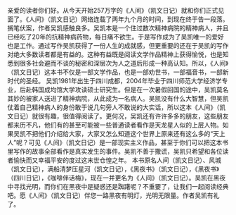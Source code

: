 亲爱的读者你们好。从今天开始257万字的《人间》（凯文日记）就和你们正式见面了。《人间》（凯文日记）网络连载了两年九个月的时间，到现在终于告一段落。搁笔伏案，作者吴凯感触良多。吴凯本是一个住过数次精神病院的精神病人，并且已经吃了20年的抗精神病药物，每日痛不欲生。于是写作成为了吴凯唯一的爱好也是工作。通过写作吴凯获得了一份人生的成就感，但更重要的还在于吴凯的写作对绝大多数读者都是有益的。这种有益既是阅读文学作品精神上获得愉悦，也是知悉到很多社会避而不谈的秘密和深层次为人之道后形成一种高认知。所以，《人间》（凯文日记）这本书不仅是一部文学作品，也是一部劝世书，一部福音书，一部新时代的圣经。
        吴凯1981年出生于四川成都，2004年毕业于四川师范大学经济学专业，后赴韩国成均馆大学攻读硕士研究生。但是在一次暑假回国的途中，吴凯莫名其妙的被家人送进了精神病院，从此成为一名病人。吴凯没有什么大智慧，但吴凯仗着自己精神病人的身份敢于说几句旁人不敢说的大实话，所以这本《人间》（凯文日记）就很有趣，很值得阅读了。更何况，吴凯还有许许多多的朋友，这些朋友都来历不凡，他们有的甚至可能被一些普通读者看作是天龙星人似的上层人物。如果吴凯不把他们介绍给大家，大家又怎么知道这个世界上原来还有这么多的“天上人”呢？可见《人间》（凯文日记）是一部现实主义作品，甚至于你们可以把这本书里写作的故事全部看作是真实发生的事件。吴凯不善于撒谎，吴凯只希望和各位读者愉快而又幸福平安的度过这末世仓惶之年。
      本书原名人间（凯文日记）、风城（凯文日记），满船清梦压星河（凯文日记），《黑夜书》（凯文日记），《黑夜书》（四川日记），《咖啡伴话梅》，现在一并更名为《人间》（凯文日记）。吴凯在黑夜中寻找光明，而你们在黑夜中是疑惑还是踟躇呢？不重要了，让我们一起阅读经典吧。愿《人间》（凯文日记）伴您一路黑夜有明灯，光明无限量。作者吴凯有礼了。
